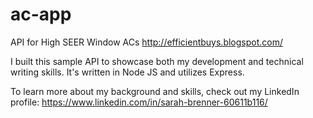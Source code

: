 # ac-app
API for High SEER Window ACs
http://efficientbuys.blogspot.com/

I built this sample API to showcase both my development and technical writing skills. It's written in Node JS and utilizes Express. 

To learn more about my background and skills, check out my LinkedIn profile: https://www.linkedin.com/in/sarah-brenner-60611b116/
